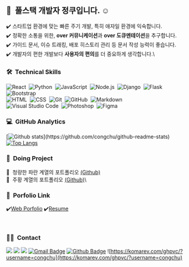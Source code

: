 
## 👋 &nbsp;풀스택 개발자 정쿠입니다. ☺️

✔️ 스타트업 환경에 맞는 빠른 주기 개발, 특히 애자일 환경에 익숙합니다.\
✔️ 정확한 소통을 위한, **over 커뮤니케이션**과 **over 도큐멘테이션**을 추구합니다.\
✔️ 가이드 문서, 이슈 트래킹, 배포 히스토리 관리 등 문서 작성 능력이 좋습니다.\
✔️ 개발자의 편한 개발보다 **사용자의 편의**를 더 중요하게 생각합니다.\



### 🛠 &nbsp;Technical Skills
![React](https://img.shields.io/badge/-React-05122A?style=flat&logo=react)&nbsp;
![Python](https://img.shields.io/badge/-Python-05122A?style=flat&logo=python)&nbsp;
![JavaScript](https://img.shields.io/badge/-JavaScript-05122A?style=flat&logo=javascript)&nbsp;
![Node.js](https://img.shields.io/badge/-Node.js-05122A?style=flat&logo=node.js)&nbsp;
![Django](https://img.shields.io/badge/-Django-05122A?style=flat&logo=django&logoColor=092E20)&nbsp;
![Flask](https://img.shields.io/badge/-Flask-05122A?style=flat&logo=flask)&nbsp;
![Bootstrap](https://img.shields.io/badge/-Bootstrap-05122A?style=flat&logo=bootstrap&logoColor=563D7C)\
![HTML](https://img.shields.io/badge/-HTML-05122A?style=flat&logo=HTML5)&nbsp;
![CSS](https://img.shields.io/badge/-CSS-05122A?style=flat&logo=CSS3&logoColor=1572B6)&nbsp;
![Git](https://img.shields.io/badge/-Git-05122A?style=flat&logo=git)&nbsp;
![GitHub](https://img.shields.io/badge/-GitHub-05122A?style=flat&logo=github)&nbsp;
![Markdown](https://img.shields.io/badge/-Markdown-05122A?style=flat&logo=markdown)\
![Visual Studio Code](https://img.shields.io/badge/-Visual%20Studio%20Code-05122A?style=flat&logo=visual-studio-code&logoColor=007ACC)&nbsp;
![Photoshop](https://img.shields.io/badge/-Photoshop-05122A?style=flat&logo=rstudio)&nbsp;
![Figma](https://img.shields.io/badge/-Figma-05122A?style=flat&logo=adobe-photoshop)&nbsp;
<br/>

### 💻 &nbsp;GitHub Analytics

[![Github stats](https://github-readme-stats.vercel.app/api?username=congchu&show_icons=true&theme=algolia&include_all_commits=true&count_private=true")](https://github.com/congchu/github-readme-stats)
[![Top Langs](https://github-readme-stats.vercel.app/api/top-langs/?username=congchu&layout=compact&theme=algolia)](https://github.com/congchu/github-readme-stats)

### 🎁 &nbsp;Doing Project
🌱 &nbsp;청량한 파란 계열의 포트폴리오 [(Github)](https://congchu.github.io/portfolio-1/)\
🌱 &nbsp;주황 계열의 포트폴리오 [(Github)](https://congchu.github.io/portfolio-2/)\


### 🔗 &nbsp;Porfolio Link
✔️[Web Porfolio](https://congchu.github.io/portfolio-template-2/)
✔️[Resume](https://www.notion.so/FullStack-Programmer-12a087212d21471abfce21cb3c347298)

<br/>

### 🤝🏻 &nbsp;Contact
<a href="mailto:cookie00421@gmail.com"><img src="https://img.shields.io/badge/-cookie00421@gmail.com-D14836?style=flat&logo=Gmail&logoColor=white"/></a>
<a href="https://instagram.com/jeongkooo"><img src="https://img.shields.io/badge/-@jeongkooo__-E4405F?style=flat&logo=Instagram&logoColor=white"/></a>
<a href="https://www.facebook.com/minjung.koo2"><img src="https://img.shields.io/badge/-@minjung.koo2-1877F2?style=flat&logo=Facebook&logoColor=white"/></a>
[![Gmail Badge](https://img.shields.io/badge/-cookie00421@gmail.com-c14438?style=flat&logo=Gmail&logoColor=white&link=mailto:cookie00421@gmail.com)](mailto:cookie00421@gmail.com) [![Github Badge](https://img.shields.io/badge/-congchu-grey?style=flat&logo=github&logoColor=white&link=https://github.com/congchu/)](https://www.github.com/congchu/)
![https://komarev.com/ghpvc/?username=congchu](https://komarev.com/ghpvc/?username=congchu)


